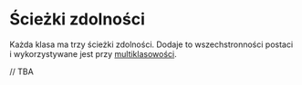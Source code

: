# Ścieżki zdolności

Każda klasa ma trzy ścieżki zdolności.
Dodaje to wszechstronności postaci i wykorzystywane jest przy [multiklasowości](docs/multiklasowosc.md).

// TBA
